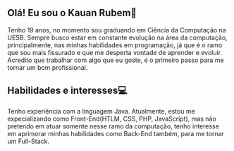 ## Olá! Eu sou o Kauan Rubem👋

Tenho 19 anos, no momento sou graduando em Ciência da Computação na UESB. Sempre busco estar em constante evolução na área da computação, principalmente, nas minhas habilidades em programação, já que é o ramo que sou mais fissurado e que me desperta vontade de aprender e evoluir. Acredito que trabalhar com algo que eu goste, é o primeiro passo para me tornar um bom profissional.

## Habilidades e interesses💻
Tenho experiência com a linguagem Java. Atualmente, estou me expecializando como Front-End(HTLM, CSS, PHP, JavaScript), mas não pretendo em atuar somente nesse ramo da computação, tenho interesse em aprimorar minhas habilidades como Back-End também, para me tornar um Full-Stack.



